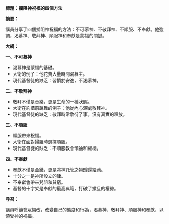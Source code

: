 **標題：攔阻神祝福的四個方法**

**摘要：**

講員分享了四個攔阻神祝福的方法：不可慕神、不敬拜神、不順服、不奉獻。他強調，渴慕神、敬拜神、順服神和奉獻是蒙福的關鍵。

**大綱：**

**一、不可慕神**

* 渴慕神是蒙福的基礎。
* 大衛的例子：他花費大量時間渴慕主。
* 現代基督徒的缺乏：習慣於安逸，不渴慕神。

**二、不敬拜神**

* 敬拜不僅是音樂，更是生命的一種狀態。
* 大衛在約櫃前跳舞的例子：他從內心深處敬拜神。
* 現代基督徒的缺乏：敬拜時常敷衍了事，沒有真實的釋放。

**三、不順服**

* 順服帶來祝福。
* 大衛在面對掃羅時選擇順服。
* 現代基督徒的缺乏：不順服教會領袖和權柄。

**四、不奉獻**

* 奉獻不僅是金錢，更是將神託管之物歸還給祂。
* 十分之一是神所設立的律。
* 不奉獻會帶來咒詛和貧窮。
* 基督的十字架是奉獻的最高典範，打破了撒旦的權勢。

**呼召：**

講員呼籲會眾悔改，改變自己的態度和行為，渴慕神、敬拜神、順服神和奉獻，以領受神的祝福。